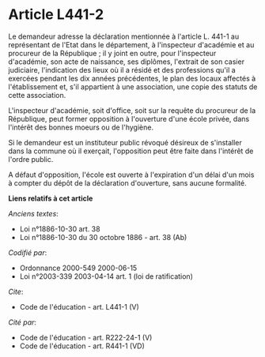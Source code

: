 # Article L441-2

Le demandeur adresse la déclaration mentionnée à l'article L. 441-1 au représentant de l'Etat dans le département, à
l'inspecteur d'académie et au procureur de la République ; il y joint en outre, pour l'inspecteur d'académie, son acte de
naissance, ses diplômes, l'extrait de son casier judiciaire, l'indication des lieux où il a résidé et des professions qu'il a
exercées pendant les dix années précédentes, le plan des locaux affectés à l'établissement et, s'il appartient à une
association, une copie des statuts de cette association.

L'inspecteur d'académie, soit d'office, soit sur la requête du procureur de la République, peut former opposition à
l'ouverture d'une école privée, dans l'intérêt des bonnes moeurs ou de l'hygiène.

Si le demandeur est un instituteur public révoqué désireux de s'installer dans la commune où il exerçait, l'opposition peut
être faite dans l'intérêt de l'ordre public.

A défaut d'opposition, l'école est ouverte à l'expiration d'un délai d'un mois à compter du dépôt de la déclaration
d'ouverture, sans aucune formalité.

**Liens relatifs à cet article**

_Anciens textes_:

  - Loi n°1886-10-30 art. 38
  - Loi n°1886-10-30 du 30 octobre 1886 - art. 38 (Ab)

_Codifié par_:

  - Ordonnance 2000-549 2000-06-15
  - Loi n°2003-339 2003-04-14 art. 1 (loi de ratification)

_Cite_:

  - Code de l'éducation - art. L441-1 (V)

_Cité par_:

  - Code de l'éducation - art. R222-24-1 (V)
  - Code de l'éducation - art. R441-1 (VD)
